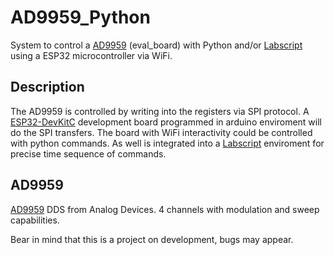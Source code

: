 # AD9959_Python
System to control a [AD9959](https://www.analog.com/en/products/ad9959.html#) (eval_board) with Python and/or [Labscript](https://github.com/labscript-suite) using a ESP32 microcontroller via WiFi.

## Description
The AD9959 is controlled by writing into the registers via SPI protocol.  A [ESP32-DevKitC](https://docs.espressif.com/projects/esp-idf/en/latest/esp32s2/hw-reference/esp32s2/user-guide-devkitm-1-v1.html) development board programmed in arduino enviroment will do the SPI transfers. The board with WiFi interactivity could be controlled 
with python commands.
As well is integrated into a [Labscript](https://github.com/labscript-suite) enviroment for precise time sequence of commands.

## AD9959
[AD9959](https://www.analog.com/en/products/ad9959.html#) DDS from Analog Devices. 4 channels with modulation and sweep capabilities. 


Bear in mind that this is a project on development, bugs may appear.
